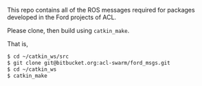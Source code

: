 This repo contains all of the ROS messages required for packages developed in the Ford projects of ACL.

Please clone, then build using `catkin_make`.

That is,

```bash
$ cd ~/catkin_ws/src
$ git clone git@bitbucket.org:acl-swarm/ford_msgs.git
$ cd ~/catkin_ws
$ catkin_make
```
